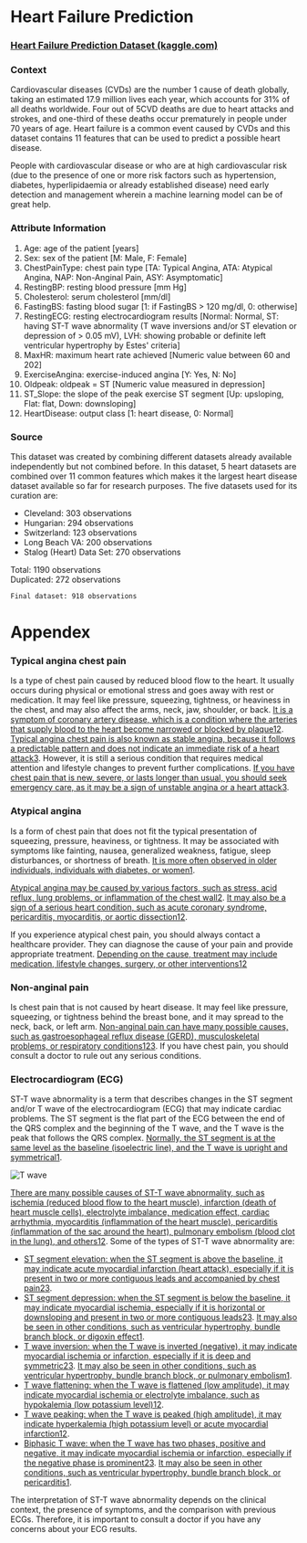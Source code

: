 # **Heart Failure Prediction**

### [Heart Failure Prediction Dataset (kaggle.com)](https://www.kaggle.com/datasets/fedesoriano/heart-failure-prediction/data)

### **Context**

Cardiovascular diseases (CVDs) are the number 1 cause of death globally, taking an estimated 17.9 million lives each year, which accounts for 31% of all deaths worldwide. Four out of 5CVD deaths are due to heart attacks and strokes, and one-third of these deaths occur prematurely in people under 70 years of age. Heart failure is a common event caused by CVDs and this dataset contains 11 features that can be used to predict a possible heart disease.

People with cardiovascular disease or who are at high cardiovascular risk (due to the presence of one or more risk factors such as hypertension, diabetes, hyperlipidaemia or already established disease) need early detection and management wherein a machine learning model can be of great help.

### **Attribute Information**

1.  Age: age of the patient \[years\]
2.  Sex: sex of the patient \[M: Male, F: Female\]
3.  ChestPainType: chest pain type \[TA: Typical Angina, ATA: Atypical Angina, NAP: Non-Anginal Pain, ASY: Asymptomatic\]
4.  RestingBP: resting blood pressure \[mm Hg\]
5.  Cholesterol: serum cholesterol \[mm/dl\]
6.  FastingBS: fasting blood sugar \[1: if FastingBS > 120 mg/dl, 0: otherwise\]
7.  RestingECG: resting electrocardiogram results \[Normal: Normal, ST: having ST-T wave abnormality (T wave inversions and/or ST elevation or depression of > 0.05 mV), LVH: showing probable or definite left ventricular hypertrophy by Estes' criteria\]
8.  MaxHR: maximum heart rate achieved \[Numeric value between 60 and 202\]
9.  ExerciseAngina: exercise-induced angina \[Y: Yes, N: No\]
10. Oldpeak: oldpeak = ST \[Numeric value measured in depression\]
11. ST_Slope: the slope of the peak exercise ST segment \[Up: upsloping, Flat: flat, Down: downsloping\]
12. HeartDisease: output class \[1: heart disease, 0: Normal\]

### **Source**

This dataset was created by combining different datasets already available independently but not combined before. In this dataset, 5 heart datasets are combined over 11 common features which makes it the largest heart disease dataset available so far for research purposes. The five datasets used for its curation are:

- Cleveland: 303 observations
- Hungarian: 294 observations
- Switzerland: 123 observations
- Long Beach VA: 200 observations
- Stalog (Heart) Data Set: 270 observations

Total: 1190 observations  
Duplicated: 272 observations

`Final dataset: 918 observations`

# **Appendex**

### **Typical angina chest pain**

Is a type of chest pain caused by reduced blood flow to the heart. It usually occurs during physical or emotional stress and goes away with rest or medication. It may feel like pressure, squeezing, tightness, or heaviness in the chest, and may also affect the arms, neck, jaw, shoulder, or back. [It is a symptom of coronary artery disease, which is a condition where the arteries that supply blood to the heart become narrowed or blocked by plaque1](https://www.msn.com/en-us/health/condition/Angina/hp-Angina?source=conditioncdx)[2](https://www.mayoclinic.org/diseases-conditions/angina/symptoms-causes/syc-20369373). [Typical angina chest pain is also known as stable angina, because it follows a predictable pattern and does not indicate an immediate risk of a heart attack3](https://www.heart.org/en/health-topics/heart-attack/angina-chest-pain). However, it is still a serious condition that requires medical attention and lifestyle changes to prevent further complications. [If you have chest pain that is new, severe, or lasts longer than usual, you should seek emergency care, as it may be a sign of unstable angina or a heart attack3](https://www.heart.org/en/health-topics/heart-attack/angina-chest-pain).

### **Atypical angina**

Is a form of chest pain that does not fit the typical presentation of squeezing, pressure, heaviness, or tightness. It may be associated with symptoms like fainting, nausea, generalized weakness, fatigue, sleep disturbances, or shortness of breath. [It is more often observed in older individuals, individuals with diabetes, or women1](https://my.clevelandclinic.org/health/symptoms/24935-atypical-chest-pain).

[Atypical angina may be caused by various factors, such as stress, acid reflux, lung problems, or inflammation of the chest wall2](https://www.belmarrahealth.com/atypical-angina-causes-symptoms-treatment/). [It may also be a sign of a serious heart condition, such as acute coronary syndrome, pericarditis, myocarditis, or aortic dissection1](https://my.clevelandclinic.org/health/symptoms/24935-atypical-chest-pain)[2](https://www.belmarrahealth.com/atypical-angina-causes-symptoms-treatment/).

If you experience atypical chest pain, you should always contact a healthcare provider. They can diagnose the cause of your pain and provide appropriate treatment. [Depending on the cause, treatment may include medication, lifestyle changes, surgery, or other interventions1](https://my.clevelandclinic.org/health/symptoms/24935-atypical-chest-pain)[2](https://www.belmarrahealth.com/atypical-angina-causes-symptoms-treatment/)

### **Non-anginal pain**

Is chest pain that is not caused by heart disease. It may feel like pressure, squeezing, or tightness behind the breast bone, and it may spread to the neck, back, or left arm. [Non-anginal pain can have many possible causes, such as gastroesophageal reflux disease (GERD), musculoskeletal problems, or respiratory conditions1](https://www.medicalnewstoday.com/articles/nonanginal-chest-pain)[2](https://my.clevelandclinic.org/health/diseases/15851-gerd-non-cardiac-chest-pain)[3](https://gi.org/topics/non-cardiac-chest-pain/). If you have chest pain, you should consult a doctor to rule out any serious conditions.

### **Electrocardiogram (ECG)**

ST-T wave abnormality is a term that describes changes in the ST segment and/or T wave of the electrocardiogram (ECG) that may indicate cardiac problems. The ST segment is the flat part of the ECG between the end of the QRS complex and the beginning of the T wave, and the T wave is the peak that follows the QRS complex. [Normally, the ST segment is at the same level as the baseline (isoelectric line), and the T wave is upright and symmetrical1](https://www.healio.com/cardiology/learn-the-heart/ecg-review/ecg-interpretation-tutorial/68-causes-of-t-wave-st-segment-abnormalities).

![T wave](https://www.bing.com/th?id=OSK.d79e8d74e9bba3f49f63b422858d1bf1&pid=cdx&w=320&h=189&c=7&rs=1)

[There are many possible causes of ST-T wave abnormality, such as ischemia (reduced blood flow to the heart muscle), infarction (death of heart muscle cells), electrolyte imbalance, medication effect, cardiac arrhythmia, myocarditis (inflammation of the heart muscle), pericarditis (inflammation of the sac around the heart), pulmonary embolism (blood clot in the lung), and others1](https://www.healio.com/cardiology/learn-the-heart/ecg-review/ecg-interpretation-tutorial/68-causes-of-t-wave-st-segment-abnormalities)[2](https://www.uptodate.com/contents/ecg-tutorial-st-and-t-wave-changes). Some of the types of ST-T wave abnormality are:

- [ST segment elevation: when the ST segment is above the baseline, it may indicate acute myocardial infarction (heart attack), especially if it is present in two or more contiguous leads and accompanied by chest pain2](https://www.uptodate.com/contents/ecg-tutorial-st-and-t-wave-changes)[3](https://ecgwaves.com/topic/ecg-myocardial-ischemia-ischemic-changes-st-segment-t-wave/).
- [ST segment depression: when the ST segment is below the baseline, it may indicate myocardial ischemia, especially if it is horizontal or downsloping and present in two or more contiguous leads2](https://www.uptodate.com/contents/ecg-tutorial-st-and-t-wave-changes)[3](https://ecgwaves.com/topic/ecg-myocardial-ischemia-ischemic-changes-st-segment-t-wave/). [It may also be seen in other conditions, such as ventricular hypertrophy, bundle branch block, or digoxin effect1](https://www.healio.com/cardiology/learn-the-heart/ecg-review/ecg-interpretation-tutorial/68-causes-of-t-wave-st-segment-abnormalities).
- [T wave inversion: when the T wave is inverted (negative), it may indicate myocardial ischemia or infarction, especially if it is deep and symmetric2](https://www.uptodate.com/contents/ecg-tutorial-st-and-t-wave-changes)[3](https://ecgwaves.com/topic/ecg-myocardial-ischemia-ischemic-changes-st-segment-t-wave/). [It may also be seen in other conditions, such as ventricular hypertrophy, bundle branch block, or pulmonary embolism1](https://www.healio.com/cardiology/learn-the-heart/ecg-review/ecg-interpretation-tutorial/68-causes-of-t-wave-st-segment-abnormalities).
- [T wave flattening: when the T wave is flattened (low amplitude), it may indicate myocardial ischemia or electrolyte imbalance, such as hypokalemia (low potassium level)1](https://www.healio.com/cardiology/learn-the-heart/ecg-review/ecg-interpretation-tutorial/68-causes-of-t-wave-st-segment-abnormalities)[2](https://www.uptodate.com/contents/ecg-tutorial-st-and-t-wave-changes).
- [T wave peaking: when the T wave is peaked (high amplitude), it may indicate hyperkalemia (high potassium level) or acute myocardial infarction1](https://www.healio.com/cardiology/learn-the-heart/ecg-review/ecg-interpretation-tutorial/68-causes-of-t-wave-st-segment-abnormalities)[2](https://www.uptodate.com/contents/ecg-tutorial-st-and-t-wave-changes).
- [Biphasic T wave: when the T wave has two phases, positive and negative, it may indicate myocardial ischemia or infarction, especially if the negative phase is prominent2](https://www.uptodate.com/contents/ecg-tutorial-st-and-t-wave-changes)[3](https://ecgwaves.com/topic/ecg-myocardial-ischemia-ischemic-changes-st-segment-t-wave/). [It may also be seen in other conditions, such as ventricular hypertrophy, bundle branch block, or pericarditis1](https://www.healio.com/cardiology/learn-the-heart/ecg-review/ecg-interpretation-tutorial/68-causes-of-t-wave-st-segment-abnormalities).

The interpretation of ST-T wave abnormality depends on the clinical context, the presence of symptoms, and the comparison with previous ECGs. Therefore, it is important to consult a doctor if you have any concerns about your ECG results.
